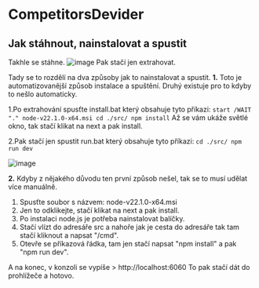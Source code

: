 # CompetitorsDevider

## Jak stáhnout, nainstalovat a spustit

Takhle se stáhne.
![image](https://github.com/Ailta/CompetitorsDevider/assets/29490877/57bdb8fe-3eed-473d-8ec6-2503ec381e74)
Pak stačí jen extrahovat.


Tady se to rozdělí na dva způsoby jak to nainstalovat a spustit.
**1.**
Toto je automatizovanější způsob instalace a spuštění.
Druhý existuje pro to kdyby to nešlo automaticky.

1.Po extrahování spusťte install.bat který obsahuje tyto příkazi:
`start /WAIT "." node-v22.1.0-x64.msi
cd ./src/
npm install`
Až se vám ukáže světlé okno, tak stačí klikat na next a pak install.

2.Pak stačí jen spustit run.bat který obsahuje tyto příkazi:
`cd ./src/
npm run dev`

![image](https://github.com/Ailta/CompetitorsDevider/assets/29490877/761753d8-a53c-4f46-98f1-926b5ea6f186)


**2.**
Kdyby z nějakého důvodu ten první způsob nešel, tak se to musí udělat více manuálně.
1. Spusťte soubor s názvem: node-v22.1.0-x64.msi
2. Jen to odklikejte, stačí klikat na next a pak install.
3. Po instalaci node.js je potřeba nainstalovat balíčky.
4. Stačí vlízt do adresáře src a nahoře jak je cesta do adresáře tak tam stačí kliknout a napsat "/cmd".
5. Otevře se příkazová řádka, tam jen stačí napsat "npm install" a pak "npm run dev".


A na konec, v konzoli se vypíše > http://localhost:6060
To pak stačí dát do prohlížeče a hotovo.
